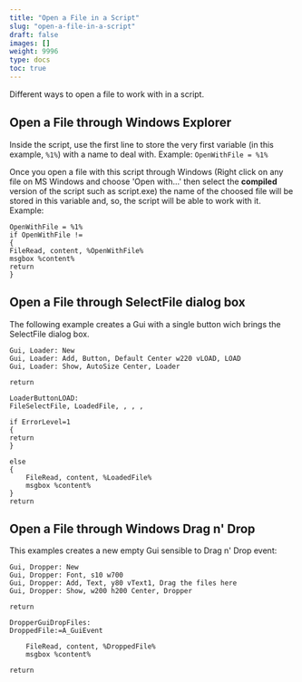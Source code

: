 ```yaml
---
title: "Open a File in a Script"
slug: "open-a-file-in-a-script"
draft: false
images: []
weight: 9996
type: docs
toc: true
---
```


Different ways to open a file to work with in a script.

## Open a File through Windows Explorer
Inside the script, use the first line to store the very first variable (in this example, `%1%`) with a name to deal with. Example: `OpenWithFile = %1%`

Once you open a file with this script through Windows (Right click on any file on MS Windows and choose 'Open with...' then select the **compiled** version of the script such as script.exe) the name of the choosed file will be stored in this variable and, so, the script will be able to work with it. Example:

    OpenWithFile = %1%
    if OpenWithFile !=
    {
    FileRead, content, %OpenWithFile%
    msgbox %content%
    return
    }

## Open a File through SelectFile dialog box
The following example creates a Gui with a single button wich brings the SelectFile dialog box.

    Gui, Loader: New 
    Gui, Loader: Add, Button, Default Center w220 vLOAD, LOAD
    Gui, Loader: Show, AutoSize Center, Loader
    
    return
    
    LoaderButtonLOAD:
    FileSelectFile, LoadedFile, , , ,
    
    if ErrorLevel=1
    {
    return
    }
    
    else
    {
        FileRead, content, %LoadedFile%
        msgbox %content%    
    }
    return

## Open a File through Windows Drag n' Drop
This examples creates a new empty Gui sensible to Drag n' Drop event:

    Gui, Dropper: New
    Gui, Dropper: Font, s10 w700
    Gui, Dropper: Add, Text, y80 vText1, Drag the files here
    Gui, Dropper: Show, w200 h200 Center, Dropper
    
    return
    
    DropperGuiDropFiles:
    DroppedFile:=A_GuiEvent
    
        FileRead, content, %DroppedFile%
        msgbox %content%    
    
    return

